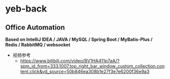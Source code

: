 # yeb-back
## Office Automation
**Based on IntelliJ IDEA / JAVA / MySQL / Spring Boot / MyBatis-Plus / Redis / RabbitMQ / websocket**

- 视频参考
  - https://www.bilibili.com/video/BV1HA411p7aA/?spm_id_from=333.1007.top_right_bar_window_custom_collection.content.click&vd_source=50b846ea308b1e27f3e7e6200f36e9a3
